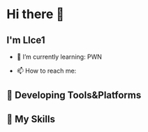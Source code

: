 # Hi there 👋

## I'm **Llce1**


- 🌱 I’m currently learning: PWN

- 📫 How to reach me: 

## 🚉 **Developing Tools&Platforms**

## 🌟 **My Skills**  




<!---
lekclc/lekclc is a ✨ special ✨ repository because its `README.md` (this file) appears on your GitHub profile.
You can click the Preview link to take a look at your changes.
--->
